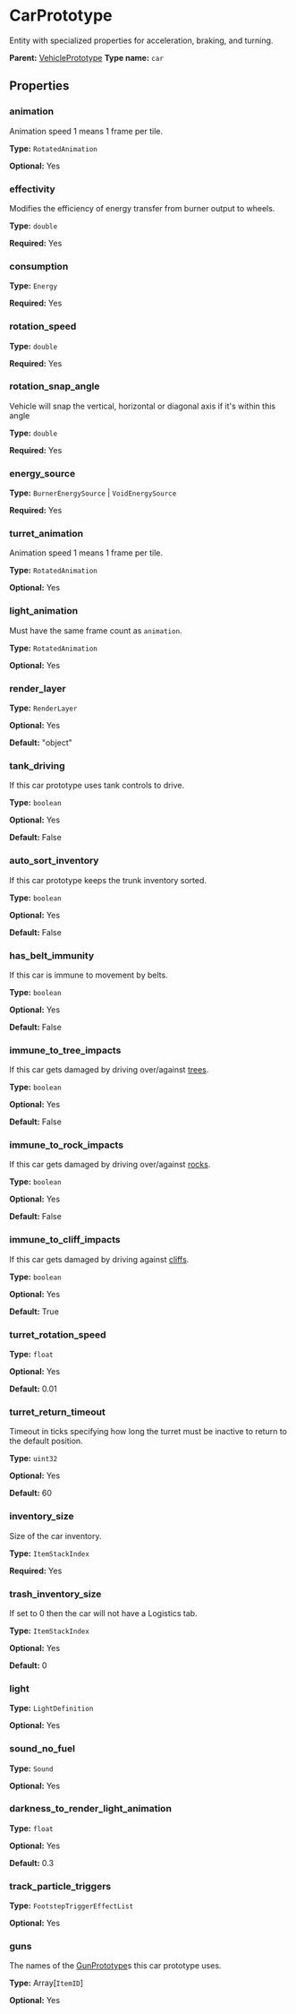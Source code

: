 # CarPrototype

Entity with specialized properties for acceleration, braking, and turning.

**Parent:** [VehiclePrototype](VehiclePrototype.md)
**Type name:** `car`

## Properties

### animation

Animation speed 1 means 1 frame per tile.

**Type:** `RotatedAnimation`

**Optional:** Yes

### effectivity

Modifies the efficiency of energy transfer from burner output to wheels.

**Type:** `double`

**Required:** Yes

### consumption

**Type:** `Energy`

**Required:** Yes

### rotation_speed

**Type:** `double`

**Required:** Yes

### rotation_snap_angle

Vehicle will snap the vertical, horizontal or diagonal axis if it's within this angle

**Type:** `double`

**Required:** Yes

### energy_source

**Type:** `BurnerEnergySource` | `VoidEnergySource`

**Required:** Yes

### turret_animation

Animation speed 1 means 1 frame per tile.

**Type:** `RotatedAnimation`

**Optional:** Yes

### light_animation

Must have the same frame count as `animation`.

**Type:** `RotatedAnimation`

**Optional:** Yes

### render_layer

**Type:** `RenderLayer`

**Optional:** Yes

**Default:** "object"

### tank_driving

If this car prototype uses tank controls to drive.

**Type:** `boolean`

**Optional:** Yes

**Default:** False

### auto_sort_inventory

If this car prototype keeps the trunk inventory sorted.

**Type:** `boolean`

**Optional:** Yes

**Default:** False

### has_belt_immunity

If this car is immune to movement by belts.

**Type:** `boolean`

**Optional:** Yes

**Default:** False

### immune_to_tree_impacts

If this car gets damaged by driving over/against [trees](prototype:TreePrototype).

**Type:** `boolean`

**Optional:** Yes

**Default:** False

### immune_to_rock_impacts

If this car gets damaged by driving over/against [rocks](prototype:SimpleEntityPrototype::count_as_rock_for_filtered_deconstruction).

**Type:** `boolean`

**Optional:** Yes

**Default:** False

### immune_to_cliff_impacts

If this car gets damaged by driving against [cliffs](prototype:CliffPrototype).

**Type:** `boolean`

**Optional:** Yes

**Default:** True

### turret_rotation_speed

**Type:** `float`

**Optional:** Yes

**Default:** 0.01

### turret_return_timeout

Timeout in ticks specifying how long the turret must be inactive to return to the default position.

**Type:** `uint32`

**Optional:** Yes

**Default:** 60

### inventory_size

Size of the car inventory.

**Type:** `ItemStackIndex`

**Required:** Yes

### trash_inventory_size

If set to 0 then the car will not have a Logistics tab.

**Type:** `ItemStackIndex`

**Optional:** Yes

**Default:** 0

### light

**Type:** `LightDefinition`

**Optional:** Yes

### sound_no_fuel

**Type:** `Sound`

**Optional:** Yes

### darkness_to_render_light_animation

**Type:** `float`

**Optional:** Yes

**Default:** 0.3

### track_particle_triggers

**Type:** `FootstepTriggerEffectList`

**Optional:** Yes

### guns

The names of the  [GunPrototype](prototype:GunPrototype)s this car prototype uses.

**Type:** Array[`ItemID`]

**Optional:** Yes

